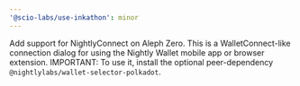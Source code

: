 ```yaml
---
'@scio-labs/use-inkathon': minor
---
```


Add support for NightlyConnect on Aleph Zero. This is a WalletConnect-like connection dialog for using the Nightly Wallet mobile app or browser extension. IMPORTANT: To use it, install the optional peer-dependency `@nightlylabs/wallet-selector-polkadot`.
